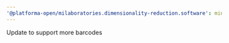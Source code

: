 ```yaml
---
'@platforma-open/milaboratories.dimensionality-reduction.software': minor
---
```


Update to support more barcodes

